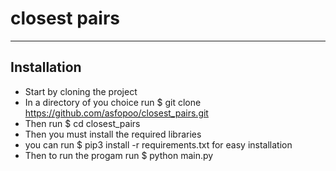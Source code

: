 # closest pairs

----

## Installation
- Start by cloning the project 
- In a directory of you choice run $ git clone https://github.com/asfopoo/closest_pairs.git
- Then run $ cd closest_pairs
- Then you must install the required libraries 
- you can run $ pip3 install -r requirements.txt for easy installation
- Then to run the progam run $ python main.py
